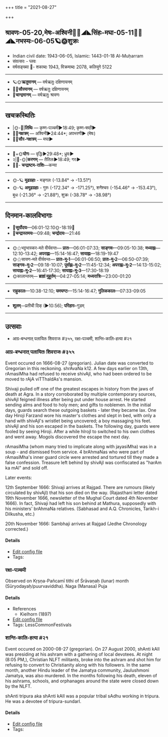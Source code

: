 +++
title = "2021-08-27"

+++
## श्रावणः-05-20,मेषः-अश्विनी🌛🌌◢◣सिंहः-मघा-05-11🌌🌞◢◣नभस्यः-06-05🪐🌞शुक्रः
- Indian civil date: 1943-06-05, Islamic: 1443-01-18 Al-Muḥarram
- संवत्सरः - प्लवः
- वर्षसङ्ख्या 🌛- शकाब्दः 1943, विक्रमाब्दः 2078, कलियुगे 5122
___________________
- 🪐🌞**ऋतुमानम्** — वर्षऋतुः दक्षिणायनम्
- 🌌🌞**सौरमानम्** — वर्षऋतुः दक्षिणायनम्
- 🌛**चान्द्रमानम्** — वर्षऋतुः श्रावणः
___________________


## खचक्रस्थितिः
- |🌞-🌛|**तिथिः** — कृष्ण-पञ्चमी►18:49; कृष्ण-षष्ठी►  
- 🌌🌛**नक्षत्रम्** — अश्विनी►24:44*; अपभरणी► (मेषः)  
- 🌌🌞**सौर-नक्षत्रम्** — मघा►  
___________________
- 🌛+🌞**योगः** — वृद्धिः►29:48*; ध्रुवः►  
- २|🌛-🌞|**करणम्** — तैतिलः►18:49; गरः►  
- 🌌🌛- **चन्द्राष्टम-राशिः**—कन्या  
___________________
- 🌞-🪐 **मूढग्रहाः** - मङ्गलः (-13.84° → -13.51°)
- 🌞-🪐 **अमूढग्रहाः** - गुरुः (-172.34° → -171.25°), शनैश्चरः (-154.46° → -153.43°), बुधः (-21.36° → -21.88°), शुक्रः (-38.78° → -38.98°)
___________________


## दिनमान-कालविभागाः
- 🌅**सूर्योदयः**—06:01-12:10🌞️-18:19🌇  
- 🌛**चन्द्रास्तमयः**—09:48; **चन्द्रोदयः**—21:46  
___________________
- 🌞⚝भट्टभास्कर-मते वीर्यवन्तः— **प्रातः**—06:01-07:33; **साङ्गवः**—09:05-10:38; **मध्याह्नः**—12:10-13:42; **अपराह्णः**—15:14-16:47; **सायाह्नः**—18:19-19:47  
- 🌞⚝सायण-मते वीर्यवन्तः— **प्रातः-मु॰1**—06:01-06:50; **प्रातः-मु॰2**—06:50-07:39; **साङ्गवः-मु॰2**—09:18-10:07; **पूर्वाह्णः-मु॰2**—11:45-12:34; **अपराह्णः-मु॰2**—14:13-15:02; **सायाह्नः-मु॰2**—16:41-17:30; **सायाह्नः-मु॰3**—17:30-18:19  
- 🌞कालान्तरम्— **ब्राह्मं मुहूर्तम्**—04:27-05:14; **मध्यरात्रिः**—23:00-01:20  
___________________
- **राहुकालः**—10:38-12:10; **यमघण्टः**—15:14-16:47; **गुलिककालः**—07:33-09:05  
___________________
- **शूलम्**—प्रतीची दिक् (►10:56); **परिहारः**–गुडम्  
___________________

## उत्सवाः
- आग्र-बन्धनात् पलायितः शिवराजः #३५५, रक्षा-पञ्चमी, शान्ति-कालि-हत्या #२१
### आग्र-बन्धनात् पलायितः शिवराजः #३५५

Event occured on 1666-08-27 (gregorian). Julian date was converted to Gregorian in this reckoning. shrAvaNa k12. A few days earlier on 13th, rAmasiMha had refused to receive shivAjI, who had been ordered to be moved to rAjA viTThaldAs's mansion.

Shivaji pulled off one of the greatest escapes in history from the jaws of death at Agra. In a story corroborated by multiple contemporary sources, shivAjI feigned illness after being put under house arrest. He started sending alms and food to holy men; and gifts to noblemen. In the initial days, guards search these outgoing baskets - later they became lax. One day Hiroji Farzand wore his master's clothes and slept in bed, with only a hand with shivAjI's wristlet being uncovered; a boy massaging his feet. shivAjI and his son escaped in the baskets. The following day, guards were fooled by seeing Hiroji. After a while hIrojI to switched to his own clothes and went away. Mogols discovered the escape the next day.

rAmasiMha (whom many tried to implicate along with jayasiMha) was in a soup - and dismissed from service. 4 brAhmaNas who were part of rAmasiMha's inner guard circle were arrested and tortured till they made a false confession. Treasure left behind by shivAjI was confiscated as "harAm ka mAl" and sold off.

Later events:

12th September 1666: Shivaji arrives at Rajgad. There are rumours (likely circulated by shivAjI) that his son died on the way. (Rajasthani letter dated 19th November 1666, newsletter of the Mughal Court dated 4th November 1666). In fact, Shivaji had left his son behind at Mathura, supposedly with his ministers' brAhmaNa relatives. (Sabhasad and A.Q. Chronicles, Tarikh-i Dilkusha, etc.) 

20th November 1666: Sambhaji arrives at Rajgad (Jedhe Chronology corrected.)


#### Details
- [Edit config file](https://github.com/jyotisham/adyatithi/tree/master/mahApuruSha/xatra-later/gregorian/day/08/27/Agra-bandhanAt_palAyitaH_shivarAjaH.toml)
- Tags: 


### रक्षा-पञ्चमी

Observed on Kṛṣṇa-Pañcamī tithi of Śrāvaṇaḥ (lunar) month (Sūryodayaḥ/puurvaviddha). Naga (Manasa) Puja

#### Details
- References
  - Kielhorn (1897)
- [Edit config file](https://github.com/jyotisham/adyatithi/tree/master/general/lunar_month/tithi/05/20/rakSA~paJcamI.toml)
- Tags: LessCommonFestivals


### शान्ति-कालि-हत्या #२१

Event occured on 2000-08-27 (gregorian). On 27 August 2000, shAnti kAlI was presiding at his ashram with a gathering of local devotees. At night (8:05 PM,), Christian NLFT militants, broke into the ashram and shot him for refusing to convert to Christianity along with his followers. In the same month, another Hindu leader of the Jamatya community, Jaulushmoni Jamatya, was also murdered. In the months following his death, eleven of his ashrams, schools, and orphanages around the state were closed down by the NLFT.

shAnti tripura aka shAnti kAlI was a popular tribal sAdhu working in tripura. He was a devotee of tripura-sundarI. 


#### Details
- [Edit config file](https://github.com/jyotisham/adyatithi/tree/master/mahApuruSha/xatra-later/gregorian/day/08/27/shAnti-kAli-hatyA.toml)
- Tags: 


